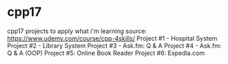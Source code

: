 # cpp17
cpp17 projects to apply what i'm learning
source: https://www.udemy.com/course/cpp-4skills/
Project #1 - Hospital System
Project #2 - Library System
Project #3 - Ask.fm: Q & A
Project #4 - Ask.fm: Q & A (OOP)
Project #5: Online Book Reader
Project #6: Expedia.com
